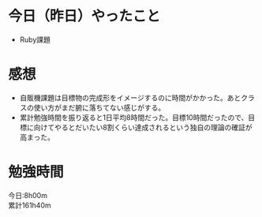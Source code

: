 # 今日（昨日）やったこと
* Ruby課題
# 感想
* 自販機課題は目標物の完成形をイメージするのに時間がかかった。あとクラスの使い方がまだ腑に落ちてない感じがする。
* 累計勉強時間を振り返ると1日平均8時間だった。目標10時間だったので、目標に向けてやるとだいたい8割くらい達成されるという独自の理論の確証が高まった。
# 勉強時間
今日:8h00m  
累計161h40m

